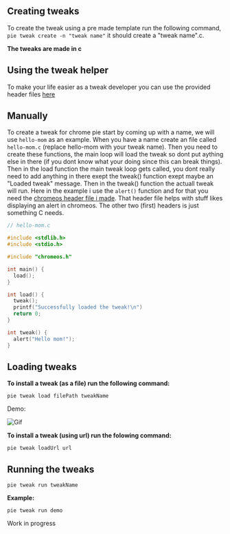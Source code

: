 ## Creating tweaks

To create the tweak using a pre made template run the following command, `pie tweak create -n "tweak name"` it should create a "tweak name".c.

**The tweaks are made in c**

## Using the tweak helper

To make your life easier as a tweak developer you can use the provided header files [here](https://github.com/KevinAlavik/chrome-pie/tree/main/src/lib/tweak-helpers)

## Manually

To create a tweak for chrome pie start by coming up with a name, we will use `hello-mom` as an example. When you have a name create an file called `hello-mom.c` (replace hello-mom with your tweak name). Then you need to create these functions, the main loop will load the tweak so dont put aything else in there (if you dont know what your doing since this can break things). Then in the load function the main tweak loop gets called, you dont really need to add anything in there exept the tweak() function exept maybe an "Loaded tweak" message. Then in the tweak() function the actuall tweak will run. Here in the example i use the `alert()` function and for that you need the [chromeos header file i made](https://github.com/KevinAlavik/chrome-pia/tree/main/src/lib/chromeos.h). That header file helps with stuff likes displaying an alert in chromeos. The other two (first) headers is just something C needs.

```c
// hello-mom.c

#include <stdlib.h>
#include <stdio.h>

#include "chromeos.h" 

int main() {
  load();
}

int load() {
  tweak();
  printf("Successfully loaded the tweak!\n")
  return 0;
}

int tweak() {
  alert("Hello mom!");
}

```

## Loading tweaks

**To install a tweak (as a file) run the following command:**

`pie tweak load filePath tweakName`

Demo:

![Gif](https://user-images.githubusercontent.com/95900603/231803036-f2598024-1e9f-4d68-b135-2f65e8ee5ec9.gif)

**To install a tweak (using url) run the folowing command:**

`pie tweak loadUrl url`

## Running the tweaks 

`pie tweak run tweakName`

**Example:**

`pie tweak run demo`

Work in progress

